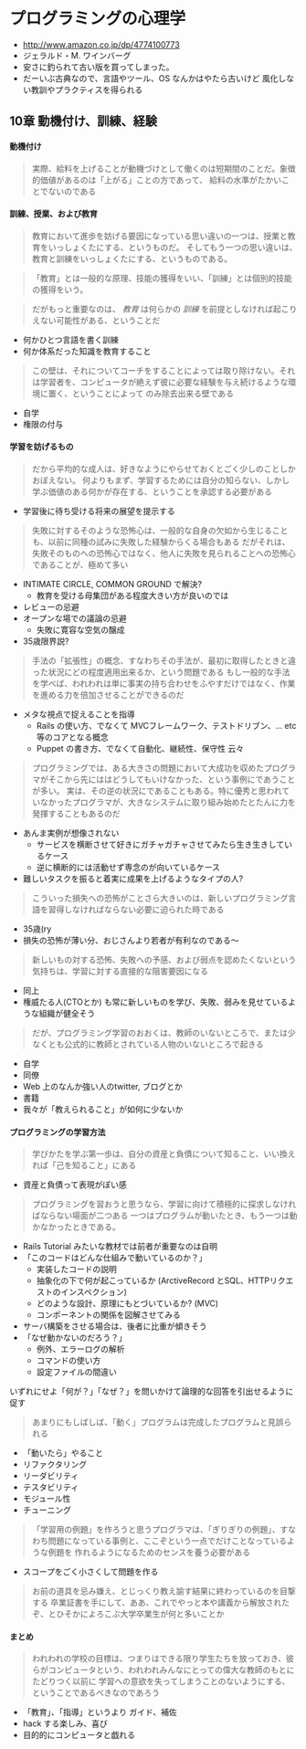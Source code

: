 # プログラミングの心理学

 * http://www.amazon.co.jp/dp/4774100773
 * ジェラルド・M. ワインバーグ
 * 安さに釣られて古い版を買ってしまった。
 * だーいぶ古典なので、言語やツール、OS なんかはやたら古いけど 風化しない教訓やプラクティスを得られる

## 10章 動機付け、訓練、経験

#### 動機付け

> 実際、給料を上げることが動機づけとして働くのは短期間のことだ。象徴的価値があるのは「上がる」ことの方であって、
> 給料の水準がたかいことでないのである

#### 訓練、授業、および教育

> 教育において進歩を妨げる要因になっている思い違いの一つは、授業と教育をいっしょくたにする、というものだ。
> そしてもう一つの思い違いは、教育と訓練をいっしょくたにする、というものである。

> 「教育」とは一般的な原理、技能の獲得をいい、「訓練」とは個別的技能の獲得をいう。

> だがもっと重要なのは、 *教育* は何らかの *訓練* を前提としなければ起こりえない可能性がある、ということだ

 * 何かひとつ言語を書く訓練
 * 何か体系だった知識を教育すること

> この壁は、それについてコーチをすることによっては取り除けない。それは学習者を、コンピュータが絶えず彼に必要な経験を与え続けるような環境に置く、ということによって
> のみ除去出来る壁である

 * 自学
 * 権限の付与

#### 学習を妨げるもの

> だから平均的な成人は、好きなようにやらせておくとごく少しのことしかおぼえない。
> 何よりもまず、学習するためには自分の知らない、しかし学ぶ価値のある何かが存在する、ということを承認する必要がある

 * 学習後に待ち受ける将来の展望を提示する

> 失敗に対するそのような恐怖心は、一般的な自身の欠如から生じることも、以前に同種の試みに失敗した経験からくる場合もある
> だがそれは、失敗そのものへの恐怖心ではなく、他人に失敗を見られることへの恐怖心であることが、極めて多い

 * INTIMATE CIRCLE, COMMON GROUND で解決?
   * 教育を受ける母集団がある程度大きい方が良いのでは
 * レビューの忌避
 * オープンな場での議論の忌避
   * 失敗に寛容な空気の醸成
 * 35歳限界説?

> 手法の「拡張性」の概念、すなわちその手法が、最初に取得したときと違った状況にどの程度適用出来るか、という問題である
> もし一般的な手法を学べば、われわれは単に事実の持ち合わせをふやすだけではなく、作業を進める力を倍加させることができるのだ

 * メタな視点で捉えることを指導
   * Rails の使い方、でなくて MVCフレームワーク、テストドリブン、... etc 等のコアとなる概念
   * Puppet の書き方、でなくて自動化、継続性、保守性 云々

> プログラミングでは、ある大きさの問題において大成功を収めたプログラマがそこから先にははどうしてもいけなかった、という事例にであうことが多い。
> 実は、その逆の状況にであることもある。特に優秀と思われていなかったプログラマが、大きなシステムに取り組み始めたとたんに力を発揮することもあるのだ

 * あんま実例が想像されない
   * サービスを横断させて好きにガチャガチャさせてみたら生き生きしているケース
   * 逆に横断的には活動せず専念のが向いているケース
 * 難しいタスクを振ると着実に成果を上げるようなタイプの人?

> こういった損失への恐怖がことさら大きいのは、新しいプログラミング言語を習得しなければならない必要に迫られた時である

 * 35歳(ry
 * 損失の恐怖が薄い分、おじさんより若者が有利なのである〜

> 新しいもの対する恐怖、失敗への予感、および弱点を認めたくないという気持ちは、学習に対する直接的な阻害要因になる

 * 同上
 * 権威たる人(CTOとか) も常に新しいものを学び、失敗、弱みを見せているような組織が健全そう

> だが、プログラミング学習のおおくは、教師のいないところで、または少なくとも公式的に教師とされている人物のいないところで起きる

 * 自学
 * 同僚
 * Web 上のなんか強い人のtwitter, ブログとか
 * 書籍
 * 我々が「教えられること」が如何に少ないか

#### プログラミングの学習方法

> 学びかたを学ぶ第一歩は、自分の資産と負債について知ること、いい換えれば「己を知ること」にある

 * 資産と負債って表現がぽい感

> プログラミングを習おうと思うなら、学習に向けて積極的に探求しなければならない場面が二つある
> 一つはプログラムが動いたとき、もう一つは動かなかったときである。

 * Rails Tutorial みたいな教材では前者が重要なのは自明
 * 「このコードはどんな仕組みで動いているのか？」
   * 実装したコードの説明
   * 抽象化の下で何が起こっているか (ArctiveRecord とSQL、HTTPリクエストのインスペクション)
   * どのような設計、原理にもとづいているか? (MVC)
   * コンポーネントの関係を図解させてみる
 * サーバ構築をさせる場合は、後者に比重が傾きそう
 * 「なぜ動かないのだろう？」
   * 例外、エラーログの解析
   * コマンドの使い方
   * 設定ファイルの間違い

いずれにせよ「何が？」「なぜ？」を問いかけて論理的な回答を引出せるように促す

> あまりにもしばしば、「動く」プログラムは完成したプログラムと見誤られる

 * 「動いたら」やること
 * リファクタリング
 * リーダビリティ
 * テスタビリティ
 * モジュール性
 * チューニング

 > 「学習用の例題」を作ろうと思うプログラマは、「ぎりぎりの例題」、すなわち問題になっている事例と、ここぞという一点でだけことなっているような例題を
 > 作れるようになるためのセンスを養う必要がある

  * スコープをごく小さくして問題を作る

 > お前の道具を忌み嫌え、とじっくり教え諭す結果に終わっているのを目撃する
 > 卒業証書を手にして、ああ、これでやっと本や講義から解放されたぞ、とひそかによろこぶ大学卒業生が何と多いことか

#### まとめ

 > われわれの学校の目標は、つまりはできる限り学生たちを放っておき、彼らがコンピュータという、われわれみんなにとっての偉大な教師のもとにたどりつく以前に
 > 学習への意欲を失ってしまうことのないようにする、ということであるべきなのであろう

  * 「教育」、「指導」というより ガイド、補佐 
  * hack する楽しみ、喜び
  * 目的的にコンピュータと戯れる
